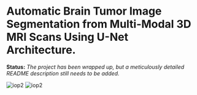 # Automatic Brain Tumor Image Segmentation from Multi-Modal 3D MRI Scans Using U-Net Architecture.


**Status:**   _The project has been wrapped up, but a meticulously detailed README description still needs to be added._



![iop2](https://user-images.githubusercontent.com/111432785/233770550-5f50278b-d58d-4993-be8c-787062c5abb7.png)
![iop2](https://user-images.githubusercontent.com/111432785/233770539-be27f21a-72a1-4497-8047-9acdaf1f606a.png)
